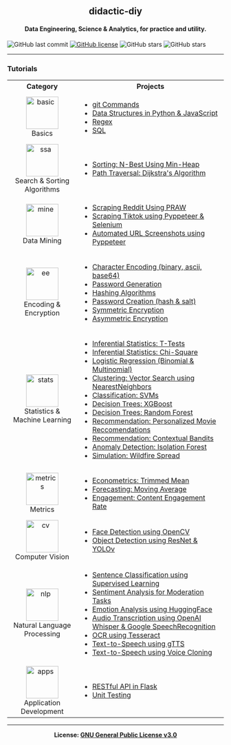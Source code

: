 <h2 align='center'>didactic-diy</h2>
<h4 align='center'>Data Engineering, Science & Analytics, for practice and utility.</h4>

![GitHub last commit](https://img.shields.io/github/last-commit/kariemoorman/didactic-diy)
[![GitHub license](https://img.shields.io/badge/license-GNU_General_Public_License--3.0-blue.svg)](https://raw.githubusercontent.com/kariemoorman/didactic-diy/main/LICENSE)
![GitHub stars](https://img.shields.io/github/stars/kariemoorman/didactic-diy?style=social)
![GitHub stars](https://img.shields.io/github/forks/kariemoorman/didactic-diy?style=social)


---
### Tutorials

<table>
  <tr><th>Category</th><th>Projects</th></tr>
  <tr>
    <td align='center'><img src='https://cdn0.iconfinder.com/data/icons/toys-and-games-1/512/Toys_Games_Puzzle_pieces-1024.png' alt='basic' width="75px;" height="75px; style="max-width:100%"><br>Basics</td>
    <td><ul>
      <li><a href='https://github.com/kariemoorman/didactic-diy/tree/main/tutorials/git' target='_blank'>git Commands</a></li>
      <li><a href='https://github.com/kariemoorman/didactic-diy/tree/main/tutorials/data_structures' target='_blank'>Data Structures in Python & JavaScript</a></li>
      <li><a href='https://github.com/kariemoorman/didactic-diy/blob/main/tutorials/regex/regex_extract.py' target='_blank'>Regex</a></li>
      <li><a href='https://github.com/kariemoorman/didactic-diy/tree/main/tutorials/sql' target='_blank'>SQL</a></li>  
    </ul></td>
  </tr>
  <tr>
    <td align='center'><img src='https://cdn5.vectorstock.com/i/1000x1000/64/09/algorithm-coding-block-schemes-api-vector-26166409.jpg' alt='ssa' width="75px;" height="75px; style="max-width:100%"><br>Search & Sorting Algorithms</td>
    <td><ul>
      <li><a href='https://github.com/kariemoorman/didactic-diy/blob/main/tutorials/algorithms/sorting_algorithms/n_best.ipynb' target='_blank'>Sorting: N-Best Using Min-Heap</a></li>
      <li><a href='https://github.com/kariemoorman/didactic-diy/blob/main/tutorials/algorithms/dijkstras_algorithm_shortest_path.ipynb' target='_blank'>Path Traversal: Dijkstra's Algorithm</a></li>
    </ul></td> 
  </tr>
  <tr>
    <td align='center'><img src='https://cdn3.iconfinder.com/data/icons/fintech-color-pop-vol-1/64/data-mining-1024.png' alt='mine' width="75px;" height="75px; style="max-width:100%"><br>Data Mining</td>
    <td><ul>
      <li><a href='https://github.com/kariemoorman/didactic-diy/tree/main/reddit/__scripts/reddit_scraper' target='_blank'>Scraping Reddit Using PRAW</a></li>
      <li><a href='https://github.com/kariemoorman/didactic-diy/tree/main/tiktok' target='_blank'>Scraping Tiktok using Pyppeteer & Selenium</a></li>
      <li><a href='https://github.com/kariemoorman/didactic-diy/blob/main/tutorials/data_mining/url_screenshot.py' target='_blank'>Automated URL Screenshots using Pyppeteer</a></li>
    </ul></td> 
  </tr>
  <tr>
    <td align='center'><img src='https://cdn0.iconfinder.com/data/icons/web-hosting-technicons-vol-1/256/Data_Encryption-1024.png' alt='ee' width="75px;" height="75px; style="max-width:100%"><br>Encoding & Encryption</td>
    <td><ul>
      <li><a href='https://github.com/kariemoorman/didactic-diy/blob/main/tutorials/encoding_and_encryption/character_encoder.py' target='_blank'>Character Encoding (binary, ascii, base64)</a></li>
      <li><a href='https://github.com/kariemoorman/didactic-diy/blob/main/tutorials/encoding_and_encryption/password_generation.py' target='_blank'>Password Generation</a></li>
      <li><a href='https://github.com/kariemoorman/didactic-diy/blob/main/tutorials/encoding_and_encryption/hash_functions.py' target='_blank'>Hashing Algorithms</a></li>
      <li><a href='https://github.com/kariemoorman/didactic-diy/blob/main/tutorials/encoding_and_encryption/password_creation.py' target='_blank'>Password Creation (hash & salt)</a></li>
      <li><a href='https://github.com/kariemoorman/didactic-diy/blob/main/tutorials/encoding_and_encryption/symmetric_encryption.py' target='_blank'>Symmetric Encryption</a></li>
      <li><a href='https://github.com/kariemoorman/didactic-diy/blob/main/tutorials/encoding_and_encryption/symmetric_encryption.py' target='_blank'>Asymmetric Encryption</a></li>
    </ul></td> 
  </tr>
  <tr>
    <td align='center'><img src='https://cdn-icons-png.flaticon.com/512/8637/8637101.png' alt='stats' width="75px;" height="75px; style="max-width:100%"><br>Statistics & Machine Learning</td>
    <td><ul>
      <li><a href='https://github.com/kariemoorman/didactic-diy/blob/main/tutorials/statistics/t_test.ipynb' target='_blank'>Inferential Statistics: T-Tests</a></li>
      <li><a href='https://github.com/kariemoorman/didactic-diy/blob/main/tutorials/statistics/chi_squared.ipynb' target='_blank'>Inferential Statistics: Chi-Square</a></li>
      <li><a href='https://github.com/kariemoorman/didactic-diy/blob/main/tutorials/predictive_modeling/logistic_regression.ipynb' target='_blank'>Logistic Regression (Binomial & Multinomial)</a></li>
      <li><a href='https://github.com/kariemoorman/didactic-diy/blob/main/tutorials/clustering/Vector_Search.ipynb' target='_blank'>Clustering: Vector Search using NearestNeighbors</a></li>
      <li><a href='https://github.com/kariemoorman/didactic-diy/blob/main/tutorials/classification/SVM_classification.ipynb' target='_blank'>Classification: SVMs</a></li>
      <li><a href='https://github.com/kariemoorman/didactic-diy/blob/main/tutorials/decision_trees/xgboost.ipynb' target='_blank'>Decision Trees: XGBoost</a></li>
      <li><a href='https://github.com/kariemoorman/didactic-diy/blob/main/tutorials/decision_trees/random_forest.ipynb' target='_blank'>Decision Trees: Random Forest</a></li>
      <li><a href='https://github.com/kariemoorman/didactic-diy/blob/main/tutorials/recommendation/movie_recommendation.ipynb' target='_blank'>Recommendation: Personalized Movie Reccomendations</a></li>
      <li><a href='https://github.com/kariemoorman/didactic-diy/blob/main/tutorials/recommendation/Contextual_Bandit_Models.ipynb' target='_blank'>Recommendation: Contextual Bandits</a></li>
      <li><a href='https://github.com/kariemoorman/didactic-diy/blob/main/tutorials/anomaly_detection/unsupervised_anomaly_detection.ipynb' target='_blank'>Anomaly Detection: Isolation Forest</a></li>
      <li><a href='https://github.com/kariemoorman/didactic-diy/tree/main/tutorials/simulations' target='_blank'>Simulation: Wildfire Spread</a></li>
    </ul></td> 
  </tr>
  <tr>
    <td align='center'><img src='https://cdn.iconscout.com/icon/premium/png-256-thumb/metric-1-785942.png' alt='metrics' width="75px;" height="75px; style="max-width:100%"><br>Metrics</td>
    <td><ul>
      <li><a href='https://github.com/kariemoorman/didactic-diy/tree/main/tutorials/metrics/trimmed_mean' target='_blank'>Econometrics: Trimmed Mean</a></li>
      <li><a href='https://github.com/kariemoorman/didactic-diy/tree/main/tutorials/metrics/moving_avg' target='_blank'>Forecasting: Moving Average</a></li>
      <li><a href='https://github.com/kariemoorman/didactic-diy/blob/main/tutorials/metrics/content_engagement' target='_blank'>Engagement: Content Engagement Rate</a></li>
    </ul></td> 
  </tr>
  <tr>
    <td align='center'><img src='https://cdn4.iconfinder.com/data/icons/internet-of-things-35/200/computer-vision-512.png' alt='cv' width="75px;" height="75px; style="max-width:100%"><br>Computer Vision</td>
    <td><ul>
      <li><a href='https://github.com/kariemoorman/didactic-diy/blob/main/tutorials/vision/face_detection.py' target='_blank'>Face Detection using OpenCV</a></li>
      <li><a href='https://github.com/kariemoorman/didactic-diy/blob/main/tutorials/vision/object_detection.py' target='_blank'>Object Detection using ResNet & YOLOv</a></li>
    </ul></td> 
  </tr>
  <tr>
    <td align='center'><img src='https://cdn4.iconfinder.com/data/icons/artificial-intelligence-honey-vol-2/64/NATURAL_LANGUAGE_PROCESSING-512.png' alt='nlp' width="75px;" height="75px; style="max-width:100%"><br>Natural Language Processing</td>
    <td><ul>
      <li><a href='https://github.com/kariemoorman/didactic-diy/blob/main/tutorials/nlp/classification/supervised_sentence_classification.ipynb' target='_blank'>Sentence Classification using Supervised Learning</a></li>
      <li><a href='https://github.com/kariemoorman/didactic-diy/blob/main/tutorials/nlp/sentiment_analysis/comment_analysis.py' target='_blank'>Sentiment Analysis for Moderation Tasks</a></li>
      <li><a href='https://github.com/kariemoorman/didactic-diy/blob/main/tutorials/nlp/sentiment_analysis/emotion_analysis.py' target='_blank'>Emotion Analysis using HuggingFace</a></li>
      <li><a href='https://github.com/kariemoorman/didactic-diy/blob/main/tiktok/__scripts/tiktok_video_to_text.py' target='_blank'>Audio Transcription using OpenAI Whisper & Google SpeechRecognition</a></li>
      <li><a href='https://github.com/kariemoorman/didactic-diy/blob/main/tutorials/ocr/ocr_tesseract.ipynb' target='_blank'>OCR using Tesseract</a></li>
      <li><a href='https://github.com/kariemoorman/didactic-diy/blob/main/tutorials/nlp/tts/gtts.py' target='_blank'>Text-to-Speech using gTTS</a></li>
      <li><a href='https://github.com/kariemoorman/didactic-diy/blob/main/tutorials/nlp/tts/voice_clone.py' target='_blank'>Text-to-Speech using Voice Cloning</a></li>
    </ul></td> 
  </tr>
  <tr>
    <td align='center'><img src='https://p7.hiclipart.com/preview/142/419/654/web-development-computer-icons-software-development-technology-software.jpg' alt='apps' width="75px;" height="75px; style="max-width:100%"><br>Application Development</td>
    <td><ul>
      <li><a href='https://github.com/kariemoorman/didactic-diy/tree/main/tutorials/apis/restful_api/flask' target='_blank'>RESTful API in Flask</a></li>
      <li><a href='https://github.com/kariemoorman/didactic-diy/tree/main/tutorials/tests' target='_blank'>Unit Testing</a></li>
    </ul></td> 
  </tr>
</table>

---
<p align='center'><b>License: <a href='https://choosealicense.com/licenses/gpl-3.0/'>GNU General Public License v3.0</a></b></p>

